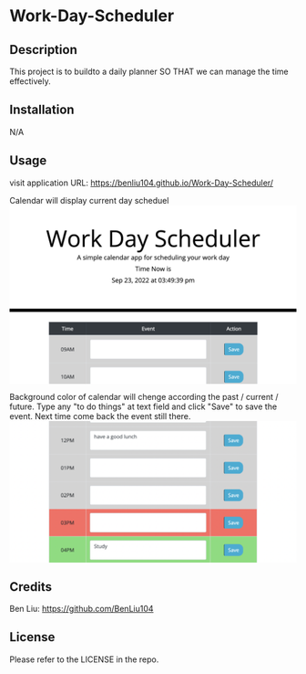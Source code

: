 # Work-Day-Scheduler


## Description

This project is to buildto a daily planner SO THAT we can manage the time effectively.

## Installation

N/A

## Usage

visit application URL: https://benliu104.github.io/Work-Day-Scheduler/

Calendar will display current day scheduel
<img src="./assets/step1.png" alt="alt text" width="800px" height="auto" style="display:block">


Background color of calendar will chenge according the past / current / future.
Type any "to do things" at text field and click "Save" to save the event.
Next time come back the event still there.
<img src="./assets/step2.png" alt="alt text" width="800px" height="auto" style="display:block">



## Credits

Ben Liu: https://github.com/BenLiu104

## License

Please refer to the LICENSE in the repo.